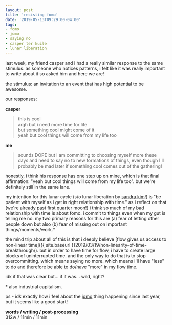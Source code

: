 ```yaml
---
layout: post
title: 'resisting fomo'
date: '2019-05-13T09:29:00-04:00'
tags:
- fomo
- jomo
- saying no
- casper ter kuile
- lunar liberation
--- 
```




last week, my friend casper and i had a really similar response to the same stimulus. as someone who notices patterns, i felt like it was really important to write about it so asked him and here we are!

the stimulus: an invitation to an event that has high potential to be awesome. 

our responses: 

**casper**

> this is cool  
> argh but i need more time for life   
> but something cool might come of it  
> yeah but cool things will come from my life too  

**me**

> sounds DOPE but I am committing to choosing myself more these days and need to say no to new formations of things, even though I'll probably be mad later if something cool comes out of the gathering! 

honestly, i think his response has one step up on mine, which is that final affirmation: "yeah but cool things will come from my life too". but we're definitely still in the same lane. 

my intention for this lunar cycle (s/o lunar liberation by [sandra kim](https://sandrakim.com/about/)!) is "be patient with myself as i get in right relationship with time." as i reflect on that (we're already past first quarter moon!)  i think so much of my bad relationship with time is about fomo. i commit to things even when my gut is telling me no. my two primary reasons for this are (a) fear of letting other people down but also (b) fear of missing out on important things/moments/work.&#042; 

the mind trip about all of this is that i deeply believe [flow gives us access to non-linear time]({{ site.baseurl }}2019/03/19/non-linearity-of-time-breakthrough/). but in order to have time for flow, i have to create large blocks of uninterrupted time. and the only way to do that is to stop overcommitting. which means saying no more. which means i'll have "less" to do and therefore be able to do/have "more" in my flow time. 

idk if that was clear but... if it was... wild, right?

&#042; also industrial capitalism.

ps - idk exactly how i feel about the [jomo](http://www.experiencejomo.com/manifesto) thing happening since last year, but it seems like a good start!

<!-- hyperlink bank -->


<!-- &#042; = asterisk -->
<!-- &#039; = single quote '-->

**words / writing / post-processing**  
312w / 11min / 11min
